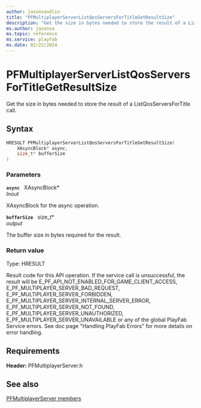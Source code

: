 ```yaml
---
author: jasonsandlin
title: "PFMultiplayerServerListQosServersForTitleGetResultSize"
description: "Get the size in bytes needed to store the result of a ListQosServersForTitle call."
ms.author: jasonsa
ms.topic: reference
ms.service: playfab
ms.date: 02/22/2024
---
```


# PFMultiplayerServerListQosServersForTitleGetResultSize  

Get the size in bytes needed to store the result of a ListQosServersForTitle call.  

## Syntax  
  
```cpp
HRESULT PFMultiplayerServerListQosServersForTitleGetResultSize(  
    XAsyncBlock* async,  
    size_t* bufferSize  
)  
```  
  
### Parameters  
  
**`async`** &nbsp; XAsyncBlock*  
*_Inout_*  
  
XAsyncBlock for the async operation.  
  
**`bufferSize`** &nbsp; size_t*  
*output*  
  
The buffer size in bytes required for the result.  
  
  
### Return value
Type: HRESULT
  
Result code for this API operation. If the service call is unsuccessful, the result will be E_PF_API_NOT_ENABLED_FOR_GAME_CLIENT_ACCESS, E_PF_MULTIPLAYER_SERVER_BAD_REQUEST, E_PF_MULTIPLAYER_SERVER_FORBIDDEN, E_PF_MULTIPLAYER_SERVER_INTERNAL_SERVER_ERROR, E_PF_MULTIPLAYER_SERVER_NOT_FOUND, E_PF_MULTIPLAYER_SERVER_UNAUTHORIZED, E_PF_MULTIPLAYER_SERVER_UNAVAILABLE or any of the global PlayFab Service errors. See doc page "Handling PlayFab Errors" for more details on error handling.
  
  
## Requirements  
  
**Header:** PFMultiplayerServer.h
  
## See also  
[PFMultiplayerServer members](../pfmultiplayerserver_members.md)  

  
  
